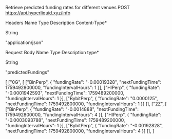 Retrieve predicted funding rates for different venues
POST https://api.hyperliquid.xyz/info

Headers
Name
Type
Description
Content-Type*

String

"application/json"

Request Body
Name
Type
Description
type*

String

"predictedFundings"

[
    ["0G", [
        ["BinPerp", {
            "fundingRate": "-0.00019328",
            "nextFundingTime": 1759492800000,
            "fundingIntervalHours": 1
        }],
        ["HlPerp", {
            "fundingRate": "-0.0001942593",
            "nextFundingTime": 1759489200000,
            "fundingIntervalHours": 1
        }],
        ["BybitPerp", {
            "fundingRate": "0.0000125",
            "nextFundingTime": 1759492800000,
            "fundingIntervalHours": 1
        }]
    ]],
    ["2Z", [
        ["BinPerp", {
            "fundingRate": "-0.0014888",
            "nextFundingTime": 1759492800000,
            "fundingIntervalHours": 4
        }],
        ["HlPerp", {
            "fundingRate": "-0.0003093788",
            "nextFundingTime": 1759489200000,
            "fundingIntervalHours": 1
        }],
        ["BybitPerp", {
            "fundingRate": "-0.00192828",
            "nextFundingTime": 1759492800000,
            "fundingIntervalHours": 4
        }]
    ]],
]